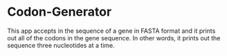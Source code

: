 Codon-Generator
===============

This app accepts in the sequence of a gene in FASTA format and it prints out all of the codons in the gene sequence. In other words, it prints out the sequence three nucleotides at a time.
